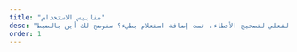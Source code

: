 ```yaml
---
title: "مقاييس الاستخدام"
desc: "مقاييس الوقت الفعلي لتصحيح الأخطاء. تمت إضافة استعلام بطيء؟ سنوضح لك أين بالضبط."
order: 1
---
```

<svg
    width="100%"
    height="100%"
    viewBox="0 0 24 24"
    fill="none"
    stroke-width="2"
    stroke-linecap="round"
    stroke-linejoin="round"
    class="feather feather-zap stroke-ternary"
    ><path d="M12 19V5m-7 7 7-7 7 7"></path>
</svg>